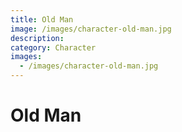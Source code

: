 ```yaml
---
title: Old Man
image: /images/character-old-man.jpg
description:
category: Character
images:
  - /images/character-old-man.jpg
---
```


# Old Man
